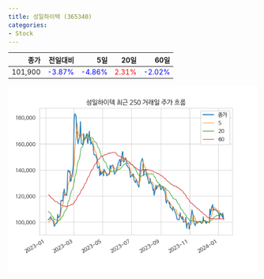 ```yaml
---
title: 성일하이텍 (365340)
categories:
- Stock
---
```


|종가|전일대비|5일|20일|60일|
|---:|-------:|--:|---:|---:|
|101,900|<span style="color: blue">-3.87%</span>|<span style="color: blue">-4.86%</span>|<span style="color: red">2.31%</span>|<span style="color: blue">-2.02%</span>|


<!-- more -->

![365340](/assets/images/stock/365340.png)